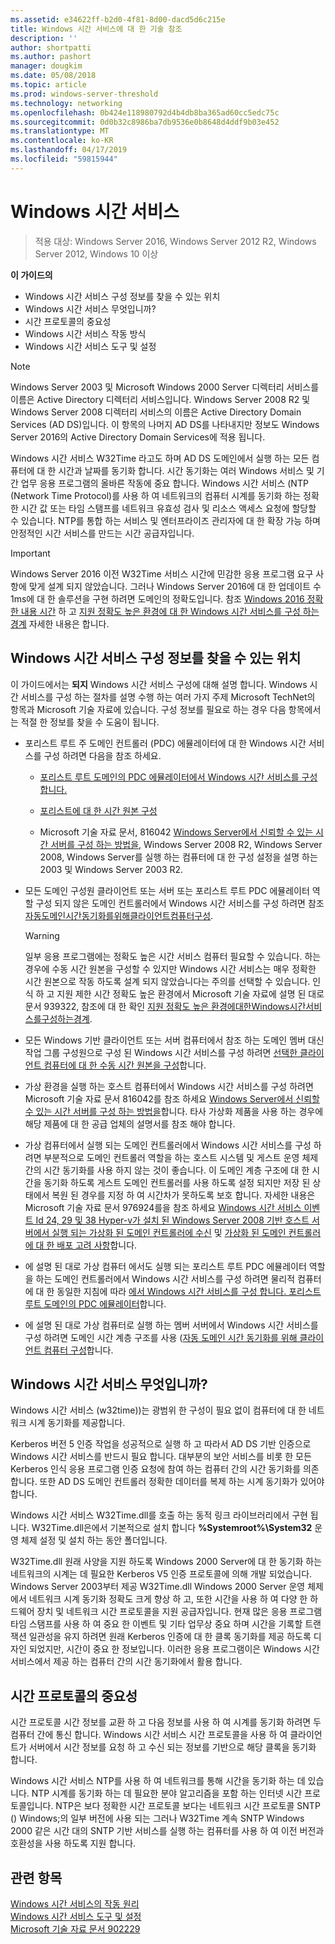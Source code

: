 ```yaml
---
ms.assetid: e34622ff-b2d0-4f81-8d00-dacd5d6c215e
title: Windows 시간 서비스에 대 한 기술 참조
description: ''
author: shortpatti
ms.author: pashort
manager: dougkim
ms.date: 05/08/2018
ms.topic: article
ms.prod: windows-server-threshold
ms.technology: networking
ms.openlocfilehash: 0b424e118980792d4b4db8ba365ad60cc5edc75c
ms.sourcegitcommit: 0d0b32c8986ba7db9536e0b8648d4ddf9b03e452
ms.translationtype: MT
ms.contentlocale: ko-KR
ms.lasthandoff: 04/17/2019
ms.locfileid: "59815944"
---
```

# <a name="windows-time-service"></a>Windows 시간 서비스

>적용 대상: Windows Server 2016, Windows Server 2012 R2, Windows Server 2012, Windows 10 이상


**이 가이드의**  
  
* Windows 시간 서비스 구성 정보를 찾을 수 있는 위치  
* Windows 시간 서비스 무엇입니까?  
* 시간 프로토콜의 중요성  
* Windows 시간 서비스 작동 방식   
* Windows 시간 서비스 도구 및 설정  
  
> [!NOTE]  
> Windows Server 2003 및 Microsoft Windows 2000 Server 디렉터리 서비스를 이름은 Active Directory 디렉터리 서비스입니다. Windows Server 2008 R2 및 Windows Server 2008 디렉터리 서비스의 이름은 Active Directory Domain Services (AD DS)입니다. 이 항목의 나머지 AD DS를 나타내지만 정보도 Windows Server 2016의 Active Directory Domain Services에 적용 됩니다.  
  
Windows 시간 서비스 W32Time 라고도 하며 AD DS 도메인에서 실행 하는 모든 컴퓨터에 대 한 시간과 날짜를 동기화 합니다. 시간 동기화는 여러 Windows 서비스 및 기간 업무 응용 프로그램의 올바른 작동에 중요 합니다. Windows 시간 서비스 (NTP (Network Time Protocol)를 사용 하 여 네트워크의 컴퓨터 시계를 동기화 하는 정확한 시간 값 또는 타임 스탬프를 네트워크 유효성 검사 및 리소스 액세스 요청에 할당할 수 있습니다. NTP를 통합 하는 서비스 및 엔터프라이즈 관리자에 대 한 확장 가능 하며 안정적인 시간 서비스를 만드는 시간 공급자입니다.
  
> [!IMPORTANT]  
> Windows Server 2016 이전 W32Time 서비스 시간에 민감한 응용 프로그램 요구 사항에 맞게 설계 되지 않았습니다.  그러나 Windows Server 2016에 대 한 업데이트 수 1ms에 대 한 솔루션을 구현 하려면 도메인의 정확도입니다.  참조 [Windows 2016 정확한 내용 시간](accurate-time.md) 하 고 [지원 정확도 높은 환경에 대 한 Windows 시간 서비스를 구성 하는 경계](support-boundary.md) 자세한 내용은 합니다.  
  
## <a name="BKMK_Config"></a>Windows 시간 서비스 구성 정보를 찾을 수 있는 위치  
이 가이드에서는 **되지** Windows 시간 서비스 구성에 대해 설명 합니다. Windows 시간 서비스를 구성 하는 절차를 설명 수행 하는 여러 가지 주제 Microsoft TechNet의 항목과 Microsoft 기술 자료에 있습니다. 구성 정보를 필요로 하는 경우 다음 항목에서는 적절 한 정보를 찾을 수 도움이 됩니다.  
  
-   포리스트 루트 주 도메인 컨트롤러 (PDC) 에뮬레이터에 대 한 Windows 시간 서비스를 구성 하려면 다음을 참조 하세요.  
  
    -   [포리스트 루트 도메인의 PDC 에뮬레이터에서 Windows 시간 서비스를 구성 합니다.](https://docs.microsoft.com/previous-versions/windows/it-pro/windows-server-2008-R2-and-2008/cc731191%28v=ws.10%29) 
  
    -   [포리스트에 대 한 시간 원본 구성](https://docs.microsoft.com/previous-versions/windows/it-pro/windows-server-2008-r2-and-2008/cc794823%28v%3dws.10%29) 
  
    -   Microsoft 기술 자료 문서, 816042 [Windows Server에서 신뢰할 수 있는 시간 서버를 구성 하는 방법을](https://go.microsoft.com/fwlink/?LinkID=60402), Windows Server 2008 R2, Windows Server 2008, Windows Server를 실행 하는 컴퓨터에 대 한 구성 설정을 설명 하는 2003 및 Windows Server 2003 R2.  
  
-   모든 도메인 구성원 클라이언트 또는 서버 또는 포리스트 루트 PDC 에뮬레이터 역할 구성 되지 않은 도메인 컨트롤러에서 Windows 시간 서비스를 구성 하려면 참조 [자동도메인시간동기화를위해클라이언트컴퓨터구성](https://docs.microsoft.com/previous-versions/windows/it-pro/windows-server-2008-r2-and-2008/cc816884%28v%3dws.10%29).  
  
    > [!WARNING]  
    > 일부 응용 프로그램에는 정확도 높은 시간 서비스 컴퓨터 필요할 수 있습니다. 하는 경우에 수동 시간 원본을 구성할 수 있지만 Windows 시간 서비스는 매우 정확한 시간 원본으로 작동 하도록 설계 되지 않았습니다는 주의를 선택할 수 있습니다. 인식 하 고 지원 제한 시간 정확도 높은 환경에서 Microsoft 기술 자료에 설명 된 대로 문서 939322, 참조에 대 한 확인 [지원 정확도 높은 환경에대한Windows시간서비스를구성하는경계](support-boundary.md).  
  
-   모든 Windows 기반 클라이언트 또는 서버 컴퓨터에서 참조 하는 도메인 멤버 대신 작업 그룹 구성원으로 구성 된 Windows 시간 서비스를 구성 하려면 [선택한 클라이언트 컴퓨터에 대 한 수동 시간 원본을 구성](https://docs.microsoft.com/previous-versions/windows/it-pro/windows-server-2008-r2-and-2008/cc816656%28v%3dws.10%29)합니다.  
  
-   가상 환경을 실행 하는 호스트 컴퓨터에서 Windows 시간 서비스를 구성 하려면 Microsoft 기술 자료 문서 816042를 참조 하세요 [Windows Server에서 신뢰할 수 있는 시간 서버를 구성 하는 방법을](https://go.microsoft.com/fwlink/?LinkID=60402)합니다. 타사 가상화 제품을 사용 하는 경우에 해당 제품에 대 한 공급 업체의 설명서를 참조 해야 합니다.  
  
-   가상 컴퓨터에서 실행 되는 도메인 컨트롤러에서 Windows 시간 서비스를 구성 하려면 부분적으로 도메인 컨트롤러 역할을 하는 호스트 시스템 및 게스트 운영 체제 간의 시간 동기화를 사용 하지 않는 것이 좋습니다. 이 도메인 계층 구조에 대 한 시간을 동기화 하도록 게스트 도메인 컨트롤러를 사용 하도록 설정 되지만 저장 된 상태에서 복원 된 경우를 지정 하 여 시간차가 못하도록 보호 합니다. 자세한 내용은 Microsoft 기술 자료 문서 976924를을 참조 하세요 [Windows 시간 서비스 이벤트 Id 24, 29 및 38 Hyper-v가 설치 된 Windows Server 2008 기반 호스트 서버에서 실행 되는 가상화 된 도메인 컨트롤러에 수신](https://go.microsoft.com/fwlink/?LinkID=192236) 및 [가상화 된 도메인 컨트롤러에 대 한 배포 고려 사항](https://go.microsoft.com/fwlink/?LinkID=192235)합니다.  
  
-   에 설명 된 대로 가상 컴퓨터 에서도 실행 되는 포리스트 루트 PDC 에뮬레이터 역할을 하는 도메인 컨트롤러에서 Windows 시간 서비스를 구성 하려면 물리적 컴퓨터에 대 한 동일한 지침에 따라 [에서 Windows 시간 서비스를 구성 합니다. 포리스트 루트 도메인의 PDC 에뮬레이터](https://docs.microsoft.com/previous-versions/windows/it-pro/windows-server-2008-R2-and-2008/cc731191%28v=ws.10%29)합니다.  
  
-   에 설명 된 대로 가상 컴퓨터로 실행 하는 멤버 서버에서 Windows 시간 서비스를 구성 하려면 도메인 시간 계층 구조를 사용 ([자동 도메인 시간 동기화를 위해 클라이언트 컴퓨터 구성](https://docs.microsoft.com/previous-versions/windows/it-pro/windows-server-2008-r2-and-2008/cc816884%28v%3dws.10%29)합니다.  
  
## <a name="BKMK_WTS"></a>Windows 시간 서비스 무엇입니까?  
Windows 시간 서비스 (w32time))는 광범위 한 구성이 필요 없이 컴퓨터에 대 한 네트워크 시계 동기화를 제공합니다.  
  
Kerberos 버전 5 인증 작업을 성공적으로 실행 하 고 따라서 AD DS 기반 인증으로 Windows 시간 서비스를 반드시 필요 합니다. 대부분의 보안 서비스를 비롯 한 모든 Kerberos 인식 응용 프로그램 인증 요청에 참여 하는 컴퓨터 간의 시간 동기화를 의존 합니다. 또한 AD DS 도메인 컨트롤러 정확한 데이터를 복제 하는 시계 동기화가 있어야 합니다.  
  
Windows 시간 서비스 W32Time.dll를 호출 하는 동적 링크 라이브러리에서 구현 됩니다. W32Time.dll은에서 기본적으로 설치 합니다 **%Systemroot%\System32** 운영 체제 설정 및 설치 하는 동안 폴더입니다.  
  
W32Time.dll 원래 사양을 지원 하도록 Windows 2000 Server에 대 한 동기화 하는 네트워크의 시계는 데 필요한 Kerberos V5 인증 프로토콜에 의해 개발 되었습니다. Windows Server 2003부터 제공 W32Time.dll Windows 2000 Server 운영 체제에서 네트워크 시계 동기화 정확도 크게 향상 하 고, 또한 시간을 사용 하 여 다양 한 하드웨어 장치 및 네트워크 시간 프로토콜을 지원 공급자입니다. 현재 많은 응용 프로그램 타임 스탬프를 사용 하 여 중요 한 이벤트 및 기타 업무상 중요 하며 시간을 기록할 트랜잭션 일관성을 유지 하려면 원래 Kerberos 인증에 대 한 클록 동기화를 제공 하도록 디자인 되었지만, 시간이 중요 한 정보입니다. 이러한 응용 프로그램이은 Windows 시간 서비스에서 제공 하는 컴퓨터 간의 시간 동기화에서 활용 합니다.  
  
## <a name="BKMK_TimeProtocols"></a>시간 프로토콜의 중요성  
시간 프로토콜 시간 정보를 교환 하 고 다음 정보를 사용 하 여 시계를 동기화 하려면 두 컴퓨터 간에 통신 합니다. Windows 시간 서비스 시간 프로토콜을 사용 하 여 클라이언트가 서버에서 시간 정보를 요청 하 고 수신 되는 정보를 기반으로 해당 클록을 동기화 합니다.  
  
Windows 시간 서비스 NTP를 사용 하 여 네트워크를 통해 시간을 동기화 하는 데 있습니다. NTP 시계를 동기화 하는 데 필요한 분야 알고리즘을 포함 하는 인터넷 시간 프로토콜입니다. NTP은 보다 정확한 시간 프로토콜 보다는 네트워크 시간 프로토콜 SNTP () Windows;의 일부 버전에 사용 되는 그러나 W32Time 계속 SNTP Windows 2000 같은 시간 대의 SNTP 기반 서비스를 실행 하는 컴퓨터를 사용 하 여 이전 버전과 호환성을 사용 하도록 지원 합니다.  
  
## <a name="see-also"></a>관련 항목  
[Windows 시간 서비스의 작동 원리](How-the-Windows-Time-Service-Works.md)  
[Windows 시간 서비스 도구 및 설정](Windows-Time-Service-Tools-and-Settings.md)  
[Microsoft 기술 자료 문서 902229](https://go.microsoft.com/fwlink/?LinkId=186066)